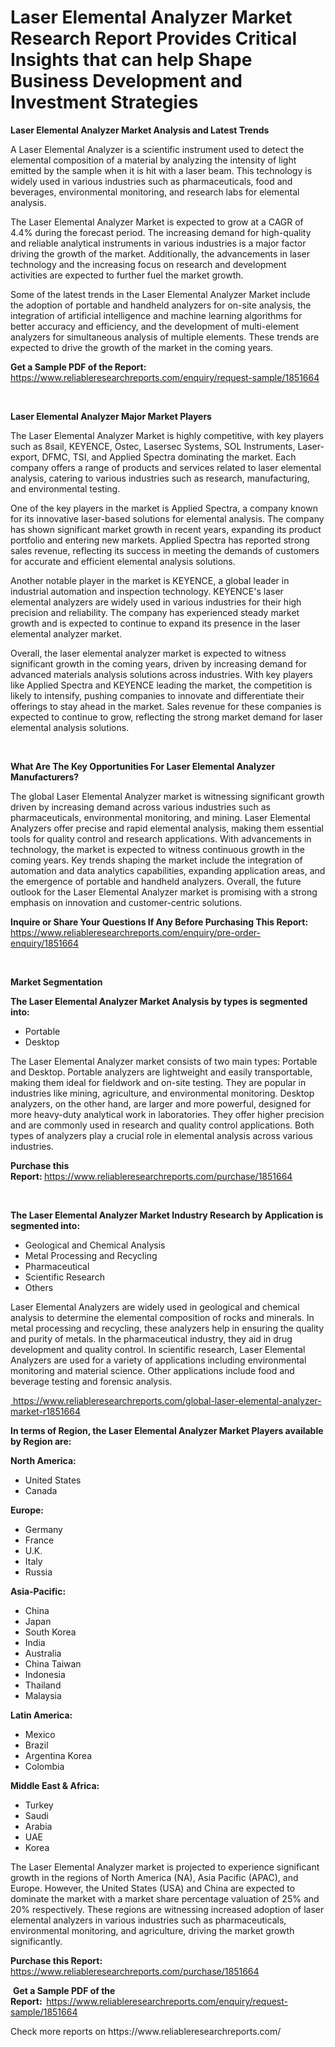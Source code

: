 <p><h1>Laser Elemental Analyzer Market Research Report Provides Critical Insights that can help Shape Business Development and Investment Strategies</h1></p><p><strong>Laser Elemental Analyzer Market Analysis and Latest Trends</strong></p>
<p><p>A Laser Elemental Analyzer is a scientific instrument used to detect the elemental composition of a material by analyzing the intensity of light emitted by the sample when it is hit with a laser beam. This technology is widely used in various industries such as pharmaceuticals, food and beverages, environmental monitoring, and research labs for elemental analysis. </p><p>The Laser Elemental Analyzer Market is expected to grow at a CAGR of 4.4% during the forecast period. The increasing demand for high-quality and reliable analytical instruments in various industries is a major factor driving the growth of the market. Additionally, the advancements in laser technology and the increasing focus on research and development activities are expected to further fuel the market growth.</p><p>Some of the latest trends in the Laser Elemental Analyzer Market include the adoption of portable and handheld analyzers for on-site analysis, the integration of artificial intelligence and machine learning algorithms for better accuracy and efficiency, and the development of multi-element analyzers for simultaneous analysis of multiple elements. These trends are expected to drive the growth of the market in the coming years.</p></p>
<p><strong>Get a Sample PDF of the Report:&nbsp;</strong> <a href="https://www.reliableresearchreports.com/enquiry/request-sample/1851664">https://www.reliableresearchreports.com/enquiry/request-sample/1851664</a></p>
<p>&nbsp;</p>
<p><strong>Laser Elemental Analyzer Major Market Players</strong></p>
<p><p>The Laser Elemental Analyzer Market is highly competitive, with key players such as 8sail, KEYENCE, Ostec, Lasersec Systems, SOL Instruments, Laser-export, DFMC, TSI, and Applied Spectra dominating the market. Each company offers a range of products and services related to laser elemental analysis, catering to various industries such as research, manufacturing, and environmental testing.</p><p>One of the key players in the market is Applied Spectra, a company known for its innovative laser-based solutions for elemental analysis. The company has shown significant market growth in recent years, expanding its product portfolio and entering new markets. Applied Spectra has reported strong sales revenue, reflecting its success in meeting the demands of customers for accurate and efficient elemental analysis solutions.</p><p>Another notable player in the market is KEYENCE, a global leader in industrial automation and inspection technology. KEYENCE's laser elemental analyzers are widely used in various industries for their high precision and reliability. The company has experienced steady market growth and is expected to continue to expand its presence in the laser elemental analyzer market.</p><p>Overall, the laser elemental analyzer market is expected to witness significant growth in the coming years, driven by increasing demand for advanced materials analysis solutions across industries. With key players like Applied Spectra and KEYENCE leading the market, the competition is likely to intensify, pushing companies to innovate and differentiate their offerings to stay ahead in the market. Sales revenue for these companies is expected to continue to grow, reflecting the strong market demand for laser elemental analysis solutions.</p></p>
<p>&nbsp;</p>
<p><strong>What Are The Key Opportunities For Laser Elemental Analyzer Manufacturers?</strong></p>
<p><p>The global Laser Elemental Analyzer market is witnessing significant growth driven by increasing demand across various industries such as pharmaceuticals, environmental monitoring, and mining. Laser Elemental Analyzers offer precise and rapid elemental analysis, making them essential tools for quality control and research applications. With advancements in technology, the market is expected to witness continuous growth in the coming years. Key trends shaping the market include the integration of automation and data analytics capabilities, expanding application areas, and the emergence of portable and handheld analyzers. Overall, the future outlook for the Laser Elemental Analyzer market is promising with a strong emphasis on innovation and customer-centric solutions.</p></p>
<p><strong>Inquire or Share Your Questions If Any Before Purchasing This Report:</strong> <a href="https://www.reliableresearchreports.com/enquiry/pre-order-enquiry/1851664">https://www.reliableresearchreports.com/enquiry/pre-order-enquiry/1851664</a></p>
<p>&nbsp;</p>
<p><strong>Market Segmentation</strong></p>
<p><strong>The Laser Elemental Analyzer Market Analysis by types is segmented into:</strong></p>
<p><ul><li>Portable</li><li>Desktop</li></ul></p>
<p><p>The Laser Elemental Analyzer market consists of two main types: Portable and Desktop. Portable analyzers are lightweight and easily transportable, making them ideal for fieldwork and on-site testing. They are popular in industries like mining, agriculture, and environmental monitoring. Desktop analyzers, on the other hand, are larger and more powerful, designed for more heavy-duty analytical work in laboratories. They offer higher precision and are commonly used in research and quality control applications. Both types of analyzers play a crucial role in elemental analysis across various industries.</p></p>
<p><strong>Purchase this Report:&nbsp;</strong><a href="https://www.reliableresearchreports.com/purchase/1851664">https://www.reliableresearchreports.com/purchase/1851664</a></p>
<p>&nbsp;</p>
<p><strong>The Laser Elemental Analyzer Market Industry Research by Application is segmented into:</strong></p>
<p><ul><li>Geological and Chemical Analysis</li><li>Metal Processing and Recycling</li><li>Pharmaceutical</li><li>Scientific Research</li><li>Others</li></ul></p>
<p><p>Laser Elemental Analyzers are widely used in geological and chemical analysis to determine the elemental composition of rocks and minerals. In metal processing and recycling, these analyzers help in ensuring the quality and purity of metals. In the pharmaceutical industry, they aid in drug development and quality control. In scientific research, Laser Elemental Analyzers are used for a variety of applications including environmental monitoring and material science. Other applications include food and beverage testing and forensic analysis.</p></p>
<p><a href="https://www.reliableresearchreports.com/global-laser-elemental-analyzer-market-r1851664">&nbsp;https://www.reliableresearchreports.com/global-laser-elemental-analyzer-market-r1851664</a></p>
<p><strong>In terms of Region, the Laser Elemental Analyzer Market Players available by Region are:</strong></p>
<p>
    <p> <strong> North America: </strong>
        <ul>
            <li>United States</li>
            <li>Canada</li>
        </ul>
        </p> 
    <p> <strong> Europe: </strong>
        <ul>
            <li>Germany</li>
            <li>France</li>
            <li>U.K.</li>
            <li>Italy</li>
            <li>Russia</li>
        </ul>
        </p> 
    <p> <strong> Asia-Pacific: </strong>
        <ul>
            <li>China</li>
            <li>Japan</li>
            <li>South Korea</li>
            <li>India</li>
            <li>Australia</li>
            <li>China Taiwan</li>
            <li>Indonesia</li>
            <li>Thailand</li>
            <li>Malaysia</li>
        </ul>
        </p> 
    <p> <strong> Latin America: </strong>
        <ul>
            <li>Mexico</li>
            <li>Brazil</li>
            <li>Argentina Korea</li>
            <li>Colombia</li>
        </ul>
        </p> 
    <p> <strong> Middle East & Africa: </strong>
        <ul>
            <li>Turkey</li>
            <li>Saudi</li>
            <li>Arabia</li>
            <li>UAE</li>
            <li>Korea</li>
        </ul>
    </p>
    </p>
<p><p>The Laser Elemental Analyzer market is projected to experience significant growth in the regions of North America (NA), Asia Pacific (APAC), and Europe. However, the United States (USA) and China are expected to dominate the market with a market share percentage valuation of 25% and 20% respectively. These regions are witnessing increased adoption of laser elemental analyzers in various industries such as pharmaceuticals, environmental monitoring, and agriculture, driving the market growth significantly.</p></p>
<p><strong>Purchase this Report: </strong><a href="https://www.reliableresearchreports.com/purchase/1851664">https://www.reliableresearchreports.com/purchase/1851664</a></p>
<p>&nbsp;<strong>Get a Sample PDF of the Report:&nbsp;&nbsp;</strong><a href="https://www.reliableresearchreports.com/enquiry/request-sample/1851664">https://www.reliableresearchreports.com/enquiry/request-sample/1851664</a></p>
<p><strong></strong></p>
<p>Check more reports on https://www.reliableresearchreports.com/</p>